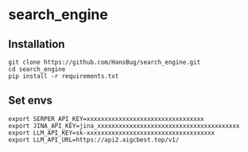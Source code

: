 # search_engine

## Installation

```shell
git clone https://github.com/HansBug/search_engine.git
cd search_engine
pip install -r requirements.txt
```

## Set envs

```shell
export SERPER_API_KEY=xxxxxxxxxxxxxxxxxxxxxxxxxxxxxxxxx
export JINA_API_KEY=jina_xxxxxxxxxxxxxxxxxxxxxxxxxxxxxxxxxxxxxxxx
export LLM_API_KEY=sk-xxxxxxxxxxxxxxxxxxxxxxxxxxxxxxxxxxxx
export LLM_API_URL=https://api2.aigcbest.top/v1/
```

